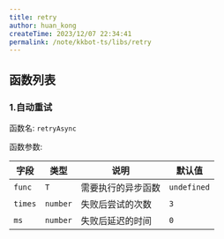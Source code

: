 ```yaml
---
title: retry
author: huan_kong
createTime: 2023/12/07 22:34:41
permalink: /note/kkbot-ts/libs/retry
---
```


## 函数列表

### 1.自动重试

函数名: `retryAsync`

函数参数: 

| 字段    | 类型     | 说明               | 默认值      |
| ------- | -------- | ------------------ | ----------- |
| `func`  | `T`      | 需要执行的异步函数 | `undefined` |
| `times` | `number` | 失败后尝试的次数   | `3`         |
| `ms`    | `number` | 失败后延迟的时间   | `0`         |
